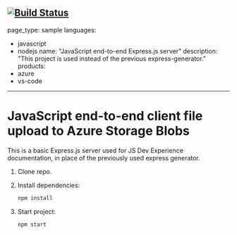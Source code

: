 [![Build Status](https://dev.azure.com/damiuxcodes/Private%20Lab%20Sandbox/_apis/build/status%2Foracleot.js-e2e-express-server?branchName=main)](https://dev.azure.com/damiuxcodes/Private%20Lab%20Sandbox/_build/latest?definitionId=2&branchName=main)
---
page_type: sample
languages:
- javascript
- nodejs
name: "JavaScript end-to-end Express.js server"
description: "This project is used instead of the previous express-generator."
products:
- azure
- vs-code
---

# JavaScript end-to-end client file upload to Azure Storage Blobs

This is a basic Express.js server used for JS Dev Experience documentation, in place of the previously used express generator. 

1. Clone repo.

1. Install dependencies: 

    ```bash
    npm install
    ```

1. Start project: 

    ```bash
    npm start
    ```
